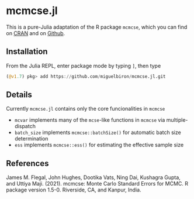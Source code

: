 # mcmcse.jl

This is a pure-Julia adaptation of the R package `mcmcse`, which you can find on [CRAN](https://cran.r-project.org/package=mcmcse) and on [Github](https://github.com/dvats/mcmcse).

## Installation

From the Julia REPL, enter package mode by typing `]`, then type
```julia
(@v1.7) pkg> add https://github.com/miguelbiron/mcmcse.jl.git
``` 

## Details

Currently `mcmcse.jl` contains only the core funcionalities in `mcmcse`

- `mcvar` implements many of the `mcse`-like functions in `mcmcse` via multiple-dispatch 
- `batch_size` implements `mcmcse::batchSize()` for automatic batch size determination
- `ess` implements `mcmcse::ess()` for estimating the effective sample size 


## References

James M. Flegal, John Hughes, Dootika Vats, Ning Dai, Kushagra Gupta, and Uttiya Maji. (2021). mcmcse: Monte Carlo Standard Errors for MCMC. R package version 1.5-0. Riverside, CA, and Kanpur, India.


